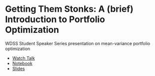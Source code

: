# Getting Them Stonks: A (brief) Introduction to Portfolio Optimization
WDSS Student Speaker Series presentation on mean-variance portfolio optimization
- [Watch Talk](https://www.youtube.com/watch?v=i9lgOQktWXM)
- [Notebook](https://nbviewer.jupyter.org/github/patohdzs/getting-them-stonks/blob/main/stonks.ipynb)
- [Slides]()
